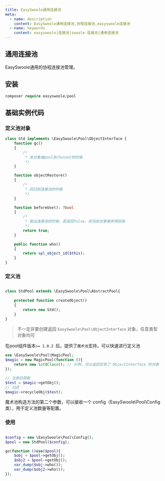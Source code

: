 ```yaml
---
title: EasySwoole通用连接池
meta:
  - name: description
    content: EasySwoole通用连接池,协程连接池,easyswoole连接池
  - name: keywords
    content: easyswoole|连接池|swoole 连接池|通用连接池
---
```

## 通用连接池

EasySwoole通用的协程连接池管理。

## 安装
```php
composer require easyswoole/pool
```


## 基础实例代码
### 定义池对象
```php
class Std implements \EasySwoole\Pool\ObjectInterface {
    function gc()
    {
        /*
         * 本对象被pool执行unset的时候
         */
    }

    function objectRestore()
    {
        /*
         * 回归到连接池的时候
         */
    }

    function beforeUse(): ?bool
    {
        /*
         * 取出连接池的时候，若返回false，则当前对象被弃用回收
         */
        return true;
    }

    public function who()
    {
        return spl_object_id($this);
    }
}
```
### 定义池
```php

class StdPool extends \EasySwoole\Pool\AbstractPool{
    
    protected function createObject()
    {
        return new Std();
    }
}

```
> 不一定非要创建返回 ```EasySwoole\Pool\ObjectInterface``` 对象，任意类型对象均可

在pool组件版本`>= 1.0.2 `后，提供了`魔术池`支持，可以快速进行定义池

```php
use \EasySwoole\Pool\MagicPool;
$magic = new MagicPool(function (){
    return new \stdClass(); // 示例，可以返回实现了 ObjectInterface 的对象
});

// 注册后获取
$test = $magic->getObj();
// 归还
$magic->recycleObj($test);
```

魔术池构造方法的第二个参数，可以接收一个 config（EasySwoole\Pool\Config类），用于定义池数量等配置。


### 使用
```php

$config = new \EasySwoole\Pool\Config();
$pool = new StdPool($config);

go(function ()use($pool){
    $obj = $pool->getObj();
    $obj2 = $pool->getObj();
    var_dump($obj->who());
    var_dump($obj2->who());
});
```
